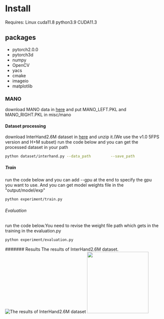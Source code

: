 # Install
Requires: Linux cuda11.8 python3.9 CUDA11.3

## packages
- pytorch2.0.0
- pytorch3d
- numpy
- OpenCV
- yacs
- cmake
- imageio
- matplotlib

### MANO
download MANO data in [here](https://mano.is.tue.mpg.de/) and put MANO_LEFT.PKL and MANO_RIGHT.PKL in misc/mano

#### Dataset processing
download InterHand2.6M dataset in [here](https://mks0601.github.io/InterHand2.6M/) and unzip it.(We use the v1.0 5FPS version and H+M subset)
run the code below and you can get the processed dataset in your path
```bash
python dataset/interhand.py --data_path         --save_path
```
##### Train
run the code below and you can add --gpu at the end to specify the gpu you want to use. And you can get model weights file in the "output/model/exp"
```bash
python experiment/train.py
```
###### Evaluation
run the code below.You need to revise the weight file path which gets in the training in the evaluation.py
```bash
python experiment/evaluation.py
```
####### Results
The results of InterHand2.6M dataset.
![The results of InterHand2.6M dataset](https://github.com/zjhnightnight/hand/blob/main/InterHand.png)
<img src="https://github.com/zjhnightnight/hand/blob/main/InterHand.png" width="200" height="200" /><br/>
